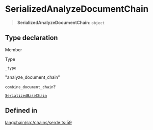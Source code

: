 SerializedAnalyzeDocumentChain
==============================

> **SerializedAnalyzeDocumentChain**: `object`

Type declaration[​](#type-declaration "Direct link to Type declaration")
------------------------------------------------------------------------

Member

Type

`_type`

"analyze\_document\_chain"

`combine_document_chain`?

[`SerializedBaseChain`](/docs/api/chains/types/SerializedBaseChain)

Defined in[​](#defined-in "Direct link to Defined in")
------------------------------------------------------

[langchain/src/chains/serde.ts:59](https://github.com/hwchase17/langchainjs/blob/46e1734/langchain/src/chains/serde.ts#L59)